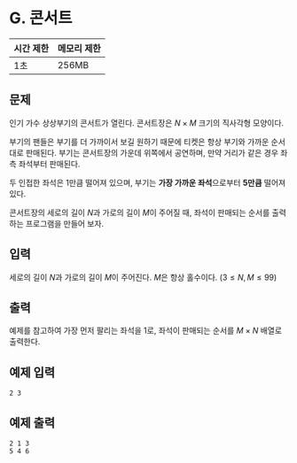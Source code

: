 # G. 콘서트

| 시간 제한 | 메모리 제한 |
| --- | --- |
| 1초 | 256MB |

## 문제

인기 가수 상상부기의 콘서트가 열린다. 콘서트장은 $N \times M$ 크기의 직사각형 모양이다. 

부기의 팬들은 부기를 더 가까이서 보길 원하기 때문에 티켓은 항상 부기와 가까운 순서대로 판매된다. 부기는 콘서트장의 가운데 위쪽에서 공연하며, 만약 거리가 같은 경우 좌측 좌석부터 판매된다.

두 인접한 좌석은 1만큼 떨어져 있으며, 부기는 **가장 가까운 좌석**으로부터 **5만큼** 떨어져 있다.

콘서트장의 세로의 길이 $N$과 가로의 길이 $M$이 주어질 때, 좌석이 판매되는 순서를 출력하는 프로그램을 만들어 보자.

## 입력

세로의 길이 $N$과 가로의 길이 $M$이 주어진다. $M$은 항상 홀수이다.
$(3 \leq N, M \leq 99)$

## 출력

예제를 참고하여 가장 먼저 팔리는 좌석을 1로, 좌석이 판매되는 순서를 $M \times N$ 배열로 출력한다.

## 예제 입력

```
2 3
```

## 예제 출력

```
2 1 3
5 4 6
```